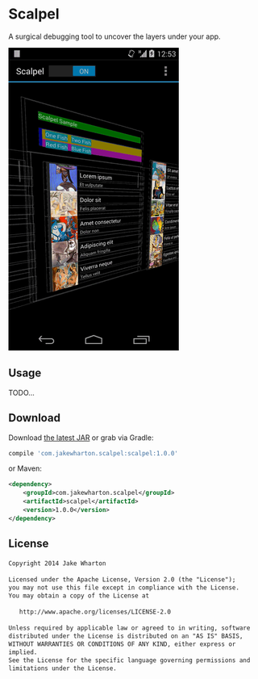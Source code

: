 Scalpel
======

A surgical debugging tool to uncover the layers under your app.

![](images/sample.gif)



Usage
-----

TODO...



Download
--------

Download [the latest JAR][1] or grab via Gradle:
```groovy
compile 'com.jakewharton.scalpel:scalpel:1.0.0'
```
or Maven:
```xml
<dependency>
    <groupId>com.jakewharton.scalpel</groupId>
    <artifactId>scalpel</artifactId>
    <version>1.0.0</version>
</dependency>
```



License
--------

    Copyright 2014 Jake Wharton

    Licensed under the Apache License, Version 2.0 (the "License");
    you may not use this file except in compliance with the License.
    You may obtain a copy of the License at

       http://www.apache.org/licenses/LICENSE-2.0

    Unless required by applicable law or agreed to in writing, software
    distributed under the License is distributed on an "AS IS" BASIS,
    WITHOUT WARRANTIES OR CONDITIONS OF ANY KIND, either express or implied.
    See the License for the specific language governing permissions and
    limitations under the License.


 [1]: http://repository.sonatype.org/service/local/artifact/maven/redirect?r=central-proxy&g=om.jakewharton.scalpel&a=scalpel&v=LATEST&c=jar
